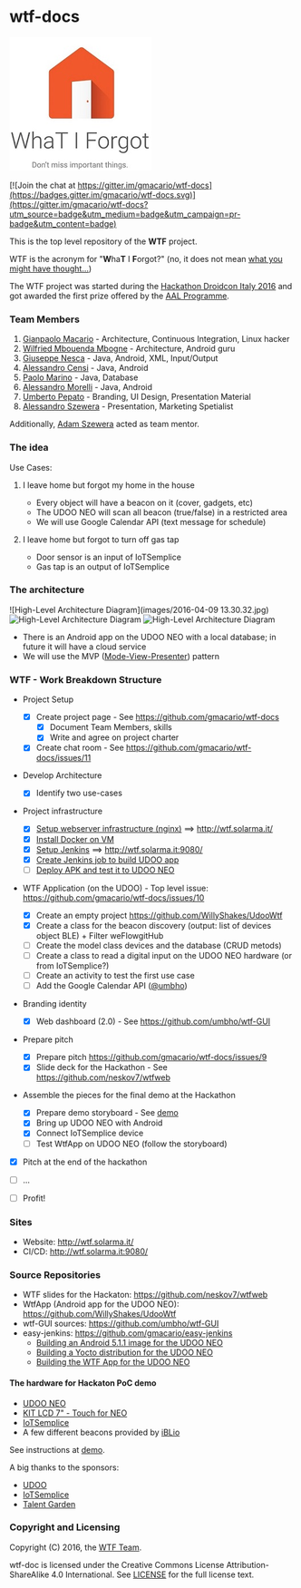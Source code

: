 # wtf-docs

![wtf-logo](images/logowtf.jpg)

[![Join the chat at https://gitter.im/gmacario/wtf-docs](https://badges.gitter.im/gmacario/wtf-docs.svg)](https://gitter.im/gmacario/wtf-docs?utm_source=badge&utm_medium=badge&utm_campaign=pr-badge&utm_content=badge)

This is the top level repository of the **WTF** project.

WTF is the acronym for "**W**ha**T** I **F**orgot?" (no, it does not mean [what you might have thought...](http://s2.quickmeme.com/img/d0/d0374478557798edfc964afd006512de457207f70346d8e2ef524a98afd73578.jpg))



The WTF project was started during the [Hackathon Droidcon Italy 2016](http://it.droidcon.com/2016/hackathon-droidcon-italy/) and got awarded the first prize offered by the [AAL Programme](http://www.aalforum.eu/).


### Team Members

1. [Gianpaolo Macario](https://github.com/gmacario) - Architecture, Continuous Integration, Linux hacker
1. [Wilfried Mbouenda Mbogne](https://github.com/WillyShakes) - Architecture, Android guru
1. [Giuseppe Nesca](https://github.com/neskov7) - Java, Android, XML, Input/Output
1. [Alessandro Censi](https://github.com/AleDroid93) - Java, Android
1. [Paolo Marino](https://github.com/dolcestilnuovo65) - Java, Database
1. [Alessandro Morelli](https://github.com/AlessandroMorelli96) - Java, Android
1. [Umberto Pepato](https://github.com/umbHo) - Branding, UI Design, Presentation Material
1. [Alessandro Szewera](https://github.com/AlessandroBDP) - Presentation, Marketing Spetialist

Additionally, [Adam Szewera](https://github.com/adamszewe) acted as team mentor.

### The idea

Use Cases:

1. I leave home but forgot my home in the house
    - Every object will have a beacon on it (cover, gadgets, etc)
    - The UDOO NEO will scan all beacon (true/false) in a restricted area
    - We will use Google Calendar API (text message for schedule)

2. I leave home but forgot to turn off gas tap
    - Door sensor is an input of IoTSemplice
    - Gas tap is an output of IoTSemplice

### The architecture

![High-Level Architecture Diagram](images/2016-04-09 13.30.32.jpg)
![High-Level Architecture Diagram](images/wtf1.jpg)
![High-Level Architecture Diagram](images/wtf.jpg)

* There is an Android app on the UDOO NEO with a local database; in future it will have a cloud service
* We will use the MVP ([Mode-View-Presenter](https://en.wikipedia.org/wiki/Model%E2%80%93view%E2%80%93presenter)) pattern

### WTF - Work Breakdown Structure

* Project Setup

  - [X] Create project page - See https://github.com/gmacario/wtf-docs
    - [X] Document Team Members, skills
    - [X] Write and agree on project charter
  - [X] Create chat room - See https://github.com/gmacario/wtf-docs/issues/11

* Develop Architecture

  - [X] Identify two use-cases

* Project infrastructure

  - [X] [Setup webserver infrastructure (nginx)](https://github.com/gmacario/wtf-docs/issues/2) ==> http://wtf.solarma.it/
  - [X] [Install Docker on VM](https://github.com/gmacario/wtf-docs/issues/3)
  - [X] [Setup Jenkins](https://github.com/gmacario/wtf-docs/issues/4) ==> http://wtf.solarma.it:9080/
  - [X] [Create Jenkins job to build UDOO app](https://github.com/gmacario/wtf-docs/issues/5)
  - [ ] [Deploy APK and test it to UDOO NEO](https://github.com/gmacario/wtf-docs/issues/6)

* WTF Application (on the UDOO) - Top level issue: https://github.com/gmacario/wtf-docs/issues/10

  - [X] Create an empty project https://github.com/WillyShakes/UdooWtf
  - [X] Create a class for the beacon discovery (output: list of devices object BLE) + Filter weFlowgitHub
  - [ ] Create the model class devices and the database (CRUD metods)
  - [ ] Create a class to read a digital input on the UDOO NEO hardware (or from IoTSemplice?)
  - [ ] Create an activity to test the first use case
  - [ ] Add the Google Calendar API ([@umbho](https://github.com/umbho))

* Branding identity

  - [X] Web dashboard (2.0) - See https://github.com/umbho/wtf-GUI

* Prepare pitch
  - [X] Prepare pitch https://github.com/gmacario/wtf-docs/issues/9
  - [X] Slide deck for the Hackathon - See https://github.com/neskov7/wtfweb

* Assemble the pieces for the final demo at the Hackathon

  - [X] Prepare demo storyboard - See [demo](demo/)
  - [X] Bring up UDOO NEO with Android
  - [X] Connect IoTSemplice device
  - [ ] Test WtfApp on UDOO NEO (follow the storyboard)

* [X] Pitch at the end of the hackathon

* [ ] ...

* [ ] Profit!

### Sites

* Website: http://wtf.solarma.it/
* CI/CD: http://wtf.solarma.it:9080/

### Source Repositories

* WTF slides for the Hackaton: https://github.com/neskov7/wtfweb
* WtfApp (Android app for the UDOO NEO): https://github.com/WillyShakes/UdooWtf
* wtf-GUI sources: https://github.com/umbho/wtf-GUI
* easy-jenkins: https://github.com/gmacario/easy-jenkins
  - [Building an Android 5.1.1 image for the UDOO NEO](https://github.com/gmacario/easy-jenkins/blob/master/docs/building-android-udooneo.md)
  - [Building a Yocto distribution for the UDOO NEO](https://github.com/gmacario/easy-jenkins/blob/master/docs/building-yocto-udooneo.md)
  - [Building the WTF App for the UDOO NEO](https://github.com/gmacario/easy-jenkins/blob/master/docs/building-wtfapp-udooneo.md)

#### The hardware for Hackaton PoC demo

* [UDOO NEO](http://shop.udoo.org/eu/neo.html)
* [KIT LCD 7" - Touch for NEO](http://shop.udoo.org/eu/accessories/video-kit-7-touch-for-neo.html)
* [IoTSemplice](http://www.iotsemplice.com/product/iotsemplice/)
* A few different beacons provided by [iBLio](http://www.iblio.net/)

See instructions at [demo](demo/).

A big thanks to the sponsors:

* [UDOO](http://www.udoo.org)
* [IoTSemplice](http://www.iotsemplice.com/)
* [Talent Garden](http://talentgarden.org/)

### Copyright and Licensing

Copyright (C) 2016, the [WTF Team](https://github.com/gmacario/wtf-docs).

wtf-doc is licensed under the Creative Commons License Attribution-ShareAlike 4.0 International.
See [LICENSE](https://github.com/gmacario/wtf-docs/blob/master/LICENSE) for the full
license text.

<!-- EOF -->
